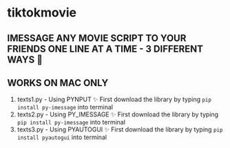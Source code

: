# tiktokmovie
## IMESSAGE ANY MOVIE SCRIPT TO YOUR FRIENDS ONE LINE AT A TIME - 3 DIFFERENT WAYS 🐝 
## WORKS ON MAC ONLY
1) texts1.py - Using PYNPUT ✨ 
  First download the library by typing `pip install py-imessage` into terminal
2) texts2.py - Using PY_IMESSAGE ✨ 
  First download the library by typing `pip install py-imessage` into terminal
3) texts3.py - Using PYAUTOGUI ✨
  First download the library by typing `pip install pyautogui` into terminal
  
  



